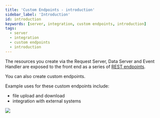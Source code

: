 ```yaml
---
title: 'Custom Endpoints - introduction'
sidebar_label: 'Introduction'
id: introduction
keywords: [server, integration, custom endpoints, introduction]
tags:
  - server
  - integration
  - custom endpoints
  - introduction
---
```



The resources you create via the Request Server, Data Server and Event Handler are exposed to the front end as a series of [REST endpoints](../../../../server/integration/rest-endpoints/introduction/).

You can also create custom endpoints.

Example uses for these custom endpoints include: 

- file upload and download
- integration with external systems

![](/img/custom-endpoints.png)